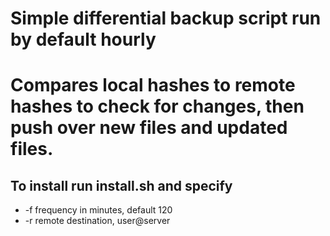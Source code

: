 # Simple differential backup script run by default hourly

# Compares local hashes to remote hashes to check for changes, then push over new files and updated files.

## To install run install.sh and specify
- -f frequency in minutes, default 120
- -r remote destination, user@server 
